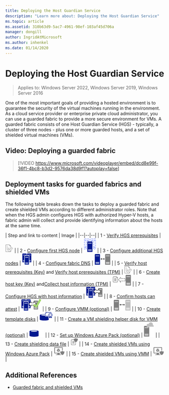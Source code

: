 ```yaml
---
title: Deploying the Host Guardian Service
description: "Learn more about: Deploying the Host Guardian Service"
ms.topic: article
ms.assetid: 310b63d9-5ac7-4961-98ef-103af45d706a
manager: dongill
author: IngridAtMicrosoft
ms.author: inhenkel
ms.date: 01/14/2020
---
```


# Deploying the Host Guardian Service

>Applies to: Windows Server 2022, Windows Server 2019, Windows Server 2016

One of the most important goals of providing a hosted environment is to guarantee the security of the virtual machines running in the environment. As a cloud service provider or enterprise private cloud administrator, you can use a guarded fabric to provide a more secure environment for VMs. A guarded fabric consists of one Host Guardian Service (HGS) - typically, a cluster of three nodes - plus one or more guarded hosts, and a set of shielded virtual machines (VMs).

## Video: Deploying a guarded fabric

> [!VIDEO https://www.microsoft.com/videoplayer/embed/dcd8e99f-36f1-4bc8-b3d2-9576da38d9f1?autoplay=false]

## Deployment tasks for guarded fabrics and shielded VMs

The following table breaks down the tasks to deploy a guarded fabric and create shielded VMs according to different administrator roles. Note that when the HGS admin configures HGS with authorized Hyper-V hosts, a fabric admin will collect and provide identifying information about the hosts at the same time.

| Step and link to content | Image |
|--|--|--|
| 1 - [Verify HGS prerequisites](guarded-fabric-prepare-for-hgs.md) | ![Step 1, verify prerequisites](../media/Guarded-Fabric-Shielded-VM/guarded-host-verify.png) |
| 2 - [Configure first HGS node](guarded-fabric-choose-where-to-install-hgs.md) | ![Step 2, configure the first HGS node](../media/Guarded-Fabric-Shielded-VM/guarded-host-configure-first-hgs-node.png) |
| 3 - [Configure additional HGS nodes](guarded-fabric-configure-additional-hgs-nodes.md) | ![Step 3, configure additional HGS nodes](../media/Guarded-Fabric-Shielded-VM/guarded-host-configure-secondary-hgs-nodes.png) |
| 4 - [Configure fabric DNS](guarded-fabric-configuring-fabric-dns.md) | ![Step 4, configure fabric DNS](../media/Guarded-Fabric-Shielded-VM/guarded-host-configure-fabric-dns.png) |
| 5 - [Verify host prerequisites (Key)](guarded-fabric-guarded-host-prerequisites.md#host-key-attestation) and [Verify host prerequisites (TPM)](guarded-fabric-guarded-host-prerequisites.md#tpm-trusted-attestation) | ![Step 5, verify host prerequisite key and host prerequisite TPM](../media/Guarded-Fabric-Shielded-VM/guarded-host-verify.png) |
| 6 - [Create host key (Key)](guarded-fabric-create-host-key.md) and[Collect host information (TPM)](guarded-fabric-tpm-trusted-attestation-capturing-hardware.md) | ![Step 6, create host key and collect host info](../media/Guarded-Fabric-Shielded-VM/guarded-host-collect-info-from-hosts.png) |
| 7 - [Configure HGS with host information](guarded-fabric-add-host-information-to-hgs.md) | ![Step 7, add host info to HGS](../media/Guarded-Fabric-Shielded-VM/guarded-host-configure-hgs-with-host-info.png) |
| 8 -  [Confirm hosts can attest](guarded-fabric-confirm-hosts-can-attest-successfully.md) | ![Step 8, confirm host can attest](../media/Guarded-Fabric-Shielded-VM/guarded-host-confirm-hosts-attest.png) |
| 9 - [Configure VMM (optional)](/system-center/vmm/deploy-guarded-host-fabric) | ![Step 9, configure VMM (optional)](../media/Guarded-Fabric-Shielded-VM/guarded-host-configure-vmm.png) |
| 10 - [Create template disks](guarded-fabric-create-a-shielded-vm-template.md) | ![Step 10, create template disks](../media/Guarded-Fabric-Shielded-VM/guarded-host-create-template-disk.png) |
| 11 - [Create a VM shielding helper disk for VMM (optional)](guarded-fabric-vm-shielding-helper-vhd.md) | ![Step 11, create a VM shielding help disk for VMM](../media/Guarded-Fabric-Shielded-VM/guarded-host-create-helper-disk.png) |
| 12 - [Set up Windows Azure Pack (optional)](guarded-fabric-shielded-vm-windows-azure-pack.md) | ![Step 12, set up Windows Azure Pack (optional)](../media/Guarded-Fabric-Shielded-VM/guarded-host-windows-azure-pack.png) |
| 13 - [Create shielding data file](guarded-fabric-tenant-creates-shielding-data.md) | ![Step 13, create a shielding data file](../media/Guarded-Fabric-Shielded-VM/guarded-host-shielding-data-file.png) |
| 14 - [Create shielded VMs using Windows Azure Pack](guarded-fabric-shielded-vm-windows-azure-pack.md) | ![Step 14, create shielded VMs using Windows Azure Pack](../media/Guarded-Fabric-Shielded-VM/guarded-host-shielded-vms.png) |
| 15 - [Create shielded VMs using VMM](/system-center/vmm/guarded-deploy-vm) | ![Step 15, create shielded VMs using VMM](../media/Guarded-Fabric-Shielded-VM/guarded-host-shielded-vms.png) |

## Additional References

- [Guarded fabric and shielded VMs](guarded-fabric-and-shielded-vms-top-node.md)
